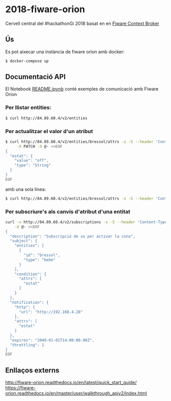 # 2018-fiware-orion
Cervell central del #hackathonGi 2018 basat en en [Fiware Context Broker](https://github.com/telefonicaid/fiware-orion)

## Ús

Es pot aixecar una instància de fiware orion amb docker:

```bash
$ docker-compose up
```

## Documentació API

El Notebook [README.ipynb](README.ipynb) conté exemples de comunicació amb Fiware Orion

### Per llistar entities:

```bash
$ curl http://84.89.60.4/v2/entities
```

### Per actualitzar el valor d'un atribut

```bash
$ curl http://84.89.60.4/v2/entities/bressol/attrs -s -S --header 'Content-Type: application/json' \
     -X PATCH -d @- <<EOF
{
  "estat": {
    "value": "off",
    "type": "String"
  }
}
EOF
```

amb una sola línea:

```bash
$ curl http://84.89.60.4/v2/entities/bressol/attrs -s -S --header 'Content-Type: application/json' -X PATCH -d "{\"estat\": {\"value\": \"off\",\"type\": \"String\"}}"
```

### Per subscriure's als canvis d'atribut d'una entitat

```bash
curl -v http://84.89.60.4/v2/subscriptions -s -S --header 'Content-Type: application/json' \
    -d @- <<EOF
{
  "description": "Subscripció de so per activar la cuna",
  "subject": {
    "entities": [
      {
        "id": "bressol",
        "type": "bebe"
      }
    ],
    "condition": {
      "attrs": [
        "estat"
      ]
    }
  },
  "notification": {
    "http": {
      "url": "http://192.168.4.28"
    },
    "attrs": [
      "estat"
    ]
  },
  "expires": "2040-01-01T14:00:00.00Z",
  "throttling": 1
}
EOF
```

## Enllaços externs

http://fiware-orion.readthedocs.io/en/latest/quick_start_guide/
https://fiware-orion.readthedocs.io/en/master/user/walkthrough_apiv2/index.html

